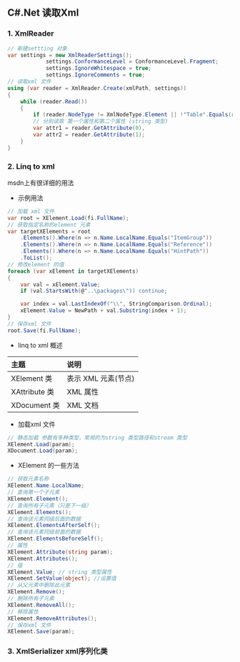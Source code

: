 ## C#.Net 读取Xml
### 1. XmlReader
```cs
// 新建settting 对象
var settings = new XmlReaderSettings();
            settings.ConformanceLevel = ConformanceLevel.Fragment;
            settings.IgnoreWhitespace = true;
            settings.IgnoreComments = true;
// 读取xml 文件            
using (var reader = XmlReader.Create(xmlPath, settings))
{
    while (reader.Read())
    {
        if (reader.NodeType != XmlNodeType.Element || !"Table".Equals(reader.Name)) continue;
        // 分别读取 第一个属性和第二个属性 (string 类型)
        var attr1 = reader.GetAttribute(0),
        var attr2 = reader.GetAttribute(1);
    }
}
```
### 2. Linq to xml
msdn上有很详细的用法
- 示例用法
```cs
// 加载 xml 文件
var root = XElement.Load(fi.FullName);
// 获取指定名称的element 元素
var targetXElements = root
    .Elements().Where(n => n.Name.LocalName.Equals("ItemGroup"))
    .Elements().Where(n => n.Name.LocalName.Equals("Reference"))
    .Elements().Where(n => n.Name.LocalName.Equals("HintPath"))
    .ToList();
// 修改element 的值    
foreach (var xElement in targetXElements)
{
    var val = xElement.Value;
    if (val.StartsWith(@"..\packages\")) continue;

    var index = val.LastIndexOf("\\", StringComparison.Ordinal);
    xElement.Value = NewPath + val.Substring(index + 1);
}
// 保存xml 文件
root.Save(fi.FullName);
```
- linq to xml 概述

| 主题 | 说明    |
| :------------- | :------------- |
| XElement 类 | 表示 XML 元素(节点)  |
| XAttribute 类 | XML 属性  |
| XDocument 类 | XML 文档  |
- 加载xml 文件
```cs
// 静态加载 参数有多种类型，常用的为string 类型路径和stream 类型
XElement.Load(param);
XDocument.Load(param);
```
- XElement 的一些方法
```cs
// 获取元素名称
XElement.Name.LocalName;
// 查询第一个子元素
XElement.Element();
// 查询所有子元素（只是下一级）
XElement.Elements();
// 查询该元素同级后面的数据
XElement.ElementsAfterSelf();
// 查询该元素同级前面的数据
XElement.ElementsBeforeSelf();
// 属性
XElement.Attribute(string param);
XElement.Attributes();
// 值
XElement.Value; // string 类型属性
XElement.SetValue(object); //设置值
// 从父元素中删除此元素
XElement.Remove();
// 删除所有子元素
XElement.RemoveAll();
// 移除属性
XElement.RemoveAttributes();
// 保存xml 文件
XElement.Save(param);
```
### 3. XmlSerializer xml序列化类
